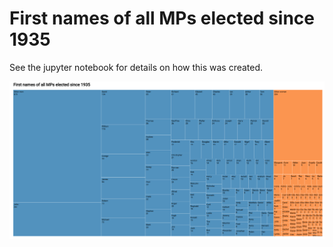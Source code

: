 # First names of all MPs elected since 1935

See the jupyter notebook for details on how this was created.


![visualisation of MP names](https://raw.githubusercontent.com/dldx/first-names-of-mps/master/visualisation.png)
